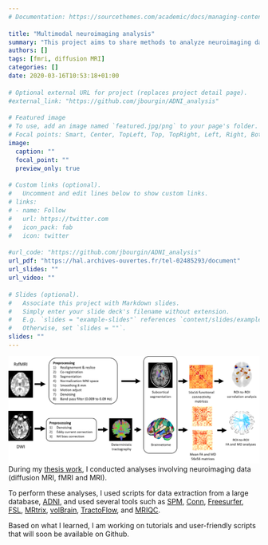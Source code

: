 ```yaml
---
# Documentation: https://sourcethemes.com/academic/docs/managing-content/

title: "Multimodal neuroimaging analysis"
summary: "This project aims to share methods to analyze neuroimaging data."
authors: []
tags: [fmri, diffusion MRI]
categories: []
date: 2020-03-16T10:53:18+01:00

# Optional external URL for project (replaces project detail page).
#external_link: "https://github.com/jbourgin/ADNI_analysis"

# Featured image
# To use, add an image named `featured.jpg/png` to your page's folder.
# Focal points: Smart, Center, TopLeft, Top, TopRight, Left, Right, BottomLeft, Bottom, BottomRight.
image:
  caption: ""
  focal_point: ""
  preview_only: true

# Custom links (optional).
#   Uncomment and edit lines below to show custom links.
# links:
# - name: Follow
#   url: https://twitter.com
#   icon_pack: fab
#   icon: twitter

#url_code: "https://github.com/jbourgin/ADNI_analysis"
url_pdf: "https://hal.archives-ouvertes.fr/tel-02485293/document"
url_slides: ""
url_video: ""

# Slides (optional).
#   Associate this project with Markdown slides.
#   Simply enter your slide deck's filename without extension.
#   E.g. `slides = "example-slides"` references `content/slides/example-slides.md`.
#   Otherwise, set `slides = ""`.
slides: ""
---
```

![analysis](/project/multimodal/analysis.png)
During my [thesis work](/project/emotional), I conducted analyses involving neuroimaging data (diffusion MRI, fMRI and MRI).

To perform these analyses, I used scripts for data extraction from a large database, [ADNI](http://adni.loni.usc.edu/), and used several tools such as [SPM](https://www.fil.ion.ucl.ac.uk/spm/software/spm12/), [Conn](https://web.conn-toolbox.org/), [Freesurfer](https://surfer.nmr.mgh.harvard.edu/), [FSL](https://fsl.fmrib.ox.ac.uk/fsl/fslwiki/), [MRtrix](https://mrtrix.readthedocs.io/en/latest/), [volBrain](https://www.volbrain.upv.es/), [TractoFlow](https://tractoflow-documentation.readthedocs.io/en/latest/), and [MRIQC](https://mriqc.readthedocs.io/en/stable/).

Based on what I learned, I am working on tutorials and user-friendly scripts that will soon be available on Github.
